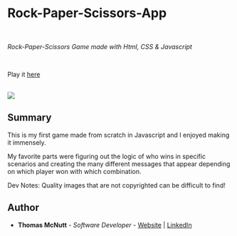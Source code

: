 # Rock-Paper-Scissors-App

<br>

_Rock-Paper-Scissors Game made with Html, CSS & Javascript_

<br>

Play it [here](https://pachown.github.io/)

<br>

<image src="images/readmeimage.PNG">

## Summary

This is my first game made from scratch in Javascript and I enjoyed making it immensely. 

My favorite parts were figuring out the logic of who wins in specific scenarios and creating the many different messages that appear depending on which player won with which combination. 

Dev Notes: Quality images that are not copyrighted can be difficult to find! 

## Author

* **Thomas McNutt** - *Software Developer* - [Website](TBD) | [LinkedIn](https://www.linkedin.com/in/tom-mcnutt-97526588/)
